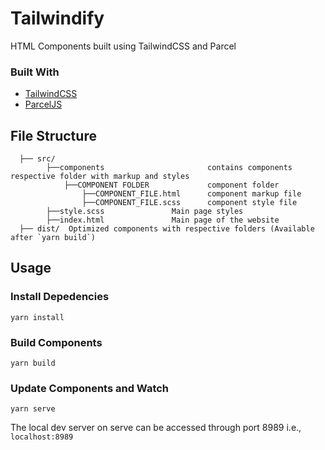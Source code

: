 # Tailwindify
HTML Components built using TailwindCSS and Parcel

### Built With
- [TailwindCSS](https://tailwindcss.com/)
- [ParcelJS](https://parceljs.org/)

## File Structure

```
  ├── src/
        ├──components                       contains components respective folder with markup and styles
            ├──COMPONENT FOLDER             component folder
                ├──COMPONENT_FILE.html      component markup file
                ├──COMPONENT_FILE.scss      component style file
        ├──style.scss               Main page styles
        ├──index.html               Main page of the website
  ├── dist/  Optimized components with respective folders (Available after `yarn build`)
```
## Usage

### Install Depedencies

```
yarn install
```

### Build Components

```
yarn build
```

### Update Components and Watch

```
yarn serve
```

The local dev server on serve can be accessed through port 8989 i.e., `localhost:8989`

